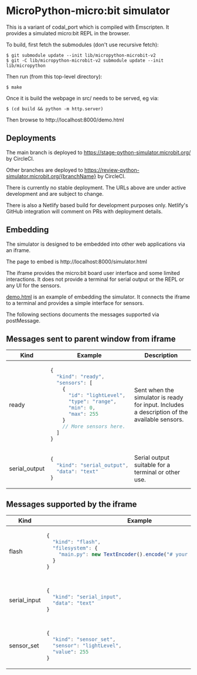 MicroPython-micro:bit simulator
===============================

This is a variant of codal_port which is compiled with Emscripten.  It
provides a simulated micro:bit REPL in the browser.

To build, first fetch the submodules (don't use recursive fetch):

    $ git submodule update --init lib/micropython-microbit-v2
    $ git -C lib/micropython-microbit-v2 submodule update --init lib/micropython

Then run (from this top-level directory):

    $ make

Once it is build the webpage in src/ needs to be served, eg via:

    $ (cd build && python -m http.server)

Then browse to http://localhost:8000/demo.html

## Deployments

The main branch is deployed to https://stage-python-simulator.microbit.org/ by CircleCI.

Other branches are deployed to https://review-python-simulator.microbit.org/{branchName} by CircleCI.

There is currently no stable deployment. The URLs above are under active development
and are subject to change.

There is also a Netlify based build for development purposes only.
Netlify's GitHub integration will comment on PRs with deployment details.

## Embedding

The simulator is designed to be embedded into other web applications
via an iframe.

The page to embed is http://localhost:8000/simulator.html

The iframe provides the micro:bit board user interface and some limited
interactions. It does not provide a terminal for serial output or the 
REPL or any UI for the sensors.

[demo.html](./src/demo.html) is an example of embedding the simulator.
It connects the iframe to a terminal and provides a simple interface for 
sensors.

The following sections documents the messages supported via postMessage.

## Messages sent to parent window from iframe

<table>
<thead>
<tr>
<th>Kind
<th>Example
<th>Description
<tbody>
<tr>
<td>ready
<td>

```javascript
{ 
  "kind": "ready", 
  "sensors": [ 
    { 
      "id": "lightLevel", 
      "type": "range", 
      "min": 0, 
      "max": 255
    }
    // More sensors here.
  ] 
}
```

<td>Sent when the simulator is ready for input. Includes a description of the available sensors.
<tr>
<td>serial_output
<td>

```javascript
{ 
  "kind": "serial_output",
  "data": "text" 
}
```

<td>Serial output suitable for a terminal or other use.
</table>


## Messages supported by the iframe

<table>
<thead>
<tr>
<th>Kind
<th>Example
<th>Description
<tbody>
<tr>
<td>flash
<td>

```javascript
{ 
  "kind": "flash",
  "filesystem": {
    "main.py": new TextEncoder().encode("# your program here")
  }
}
```

<td>Update the micro:bit filesystem and restart the program.
<tr>
<td>serial_input
<td>

```javascript
{ 
  "kind": "serial_input",
  "data": "text"
}
```

<td>Serial input. If the REPL is active it will echo this text via `serial_write`.
<tr>
<td>sensor_set
<td>

```javascript
{ 
  "kind": "sensor_set",
  "sensor": "lightLevel",
  "value": 255 
}
```

<td>Set a sensor value.
</table>
